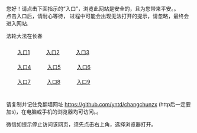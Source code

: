 您好！请点击下面指示的“入口”，浏览此网站是安全的，且为您带来平安。。 <br/>
点击入口后，请耐心等待， 过程中可能会出现无法打开的提示，请忽略，最终会进入网站. </br>

法轮大法在长春<br/>
<div style="padding:10px"><a style="margin:20px" target="_blank" href="https://d2wn4w2e0zvrms.cloudfront.net/2Qpsp?cozwgxf" id="ccLink1" rel="nofollow">入口1</a> <a target="_blank" style="margin:20px" href="https://d30idtahan4cx9.cloudfront.net/2Qpsp?oozmujal" id="ccLink2" rel="nofollow">入口2</a> <a style="margin:20px" target="_blank" href="https://d2kk2q0fdrg2xk.cloudfront.net/2Qpsp?rkddttna" id="ccLink3" rel="nofollow">入口3</a></div>

<div style="padding:10px" ><a style="margin:20px" target="_blank" href="https://d2wn4w2e0zvrms.cloudfront.net/2Qpsp?cozwgxf" id="ccLink4" rel="nofollow">入口4</a> <a style="margin:20px" href="https://d30idtahan4cx9.cloudfront.net/2Qpsp?oozmujal" target="_blank" id="ccLink5" rel="nofollow">入口5</a> <a style="margin:20px" href="https://d2kk2q0fdrg2xk.cloudfront.net/2Qpsp?rkddttna" target="_blank" id="ccLink6" rel="nofollow">入口6</a></div>

<div style="padding:10px"><a style="margin:20px" target="_blank" href="https://d2wn4w2e0zvrms.cloudfront.net/2Qpsp?cozwgxf" id="ccLink7" rel="nofollow">入口7</a> <a style="margin:20px" href="https://d30idtahan4cx9.cloudfront.net/2Qpsp?oozmujal" target="_blank" id="ccLink8" rel="nofollow">入口8</a> <a style="margin:20px" target="_blank" href="https://d2kk2q0fdrg2xk.cloudfront.net/2Qpsp?rkddttna" id="ccLink9" rel="nofollow">入口9</a></div>

<br/>



请复制并记住免翻墙网址 https://github.com/yntd/changchunzx (http后一定要加s)，在电脑或手机的浏览器均可访问。。<br/>

微信如提示停止访问该网页，须先点击右上角，选择浏览器打开。
